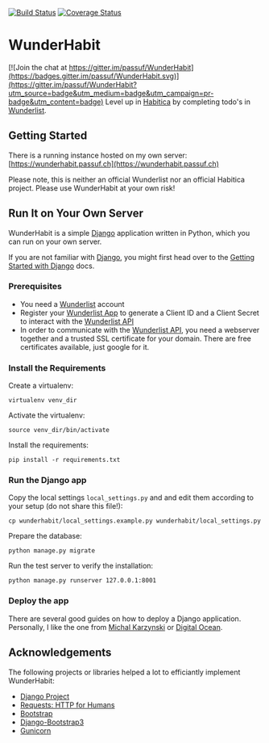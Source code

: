 [![Build Status](https://travis-ci.org/passuf/WunderHabit.svg?branch=master)](https://travis-ci.org/passuf/WunderHabit) [![Coverage Status](https://coveralls.io/repos/passuf/WunderHabit/badge.svg?branch=master&service=github)](https://coveralls.io/github/passuf/WunderHabit?branch=master)

# WunderHabit

[![Join the chat at https://gitter.im/passuf/WunderHabit](https://badges.gitter.im/passuf/WunderHabit.svg)](https://gitter.im/passuf/WunderHabit?utm_source=badge&utm_medium=badge&utm_campaign=pr-badge&utm_content=badge)
Level up in [Habitica](https://habitica.com) by completing todo's in [Wunderlist](https://wunderlist.com).

## Getting Started
There is a running instance hosted on my own server:
[https://wunderhabit.passuf.ch](https://wunderhabit.passuf.ch)

Please note, this is neither an official Wunderlist nor an official Habitica project. Please use WunderHabit at your own risk!

## Run It on Your Own Server
WunderHabit is a simple [Django](https://djangoproject.com) application written in Python, which you can run on your own server.

If you are not familiar with [Django](https://djangoproject.com), you might first head over to the [Getting Started with Django](https://www.djangoproject.com/start/) docs.


### Prerequisites
* You need a [Wunderlist](https://wunderlist.com) account
* Register your [Wunderlist App](https://developer.wunderlist.com/apps) to generate a Client ID and a Client Secret to interact with the [Wunderlist API](https://developer.wunderlist.com/documentation)
* In order to communicate with the [Wunderlist API](https://developer.wunderlist.com/documentation), you need a webserver together and a trusted SSL certificate for your domain. There are free certificates available, just google for it.

### Install the Requirements

Create a virtualenv:
```
virtualenv venv_dir
```

Activate the virtualenv:
```
source venv_dir/bin/activate
```

Install the requirements:
```
pip install -r requirements.txt
```

### Run the Django app

Copy the local settings ``local_settings.py`` and and edit them according to your setup (do not share this file!):
```
cp wunderhabit/local_settings.example.py wunderhabit/local_settings.py
```

Prepare the database:
```
python manage.py migrate
```

Run the test server to verify the installation:
```
python manage.py runserver 127.0.0.1:8001
```

### Deploy the app
There are several good guides on how to deploy a Django application. Personally, I like the one from [Michal Karzynski](http://michal.karzynski.pl/blog/2013/06/09/django-nginx-gunicorn-virtualenv-supervisor/) or [Digital Ocean](https://www.digitalocean.com/community/tutorials/how-to-set-up-django-with-postgres-nginx-and-gunicorn-on-ubuntu-14-04).


## Acknowledgements
The following projects or libraries helped a lot to efficiantly implement WunderHabit:
* [Django Project](https://www.djangoproject.com/)
* [Requests: HTTP for Humans](http://docs.python-requests.org/en/latest/)
* [Bootstrap](http://getbootstrap.com/)
* [Django-Bootstrap3](https://github.com/dyve/django-bootstrap3)
* [Gunicorn](http://gunicorn.org/)
